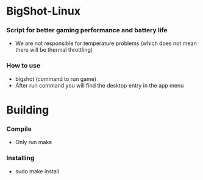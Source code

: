 # BigShot-Linux
### Script for better gaming performance and battery life
* We are not responsible for temperature problems (which does not mean there will be thermal throttling)
### How to use
* bigshot (command to run game)
* After run command you will find the desktop entry in the app menu
# Building
### Compile
* Only run make
### Installing
* sudo make install
